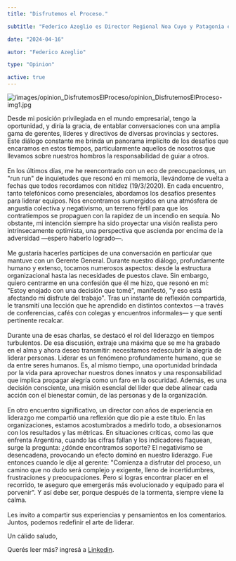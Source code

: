 ```yaml
---
title: "Disfrutemos el Proceso."

subtitle: "Federico Azeglio es Director Regional Noa Cuyo y Patagonia en The Adecco Group y Miembro Líder de El Club del Manager."

date: "2024-04-16"

autor: "Federico Azeglio"

type: "Opinion"

active: true
---
```


![/images/opinion_DisfrutemosElProceso/opinion_DisfrutemosElProceso-img1.jpg](/images/opinion_DisfrutemosElProceso/opinion_DisfrutemosElProceso-img1.jpg "Opinión del Manager")

Desde mi posición privilegiada en el mundo empresarial, tengo la oportunidad, y diría la gracia, de entablar conversaciones con una amplia gama de gerentes, líderes y directivos de diversas provincias y sectores. Este diálogo constante me brinda un panorama implícito de los desafíos que encaramos en estos tiempos, particularmente aquellos de nosotros que llevamos sobre nuestros hombros la responsabilidad de guiar a otros.<br/><br/>
En los últimos días, me he reencontrado con un eco de preocupaciones, un "run run" de inquietudes que resonó en mi memoria, llevándome de vuelta a fechas que todos recordamos con nitidez (19/3/2020). En cada encuentro, tanto telefónicos como presenciales, abordamos los desafíos presentes para liderar equipos. Nos encontramos sumergidos en una atmósfera de angustia colectiva y negativismo, un terreno fértil para que los contratiempos se propaguen con la rapidez de un incendio en sequía. No obstante, mi intención siempre ha sido proyectar una visión realista pero intrínsecamente optimista, una perspectiva que ascienda por encima de la adversidad —espero haberlo logrado—.<br/><br/>
Me gustaría hacerles partícipes de una conversación en particular que mantuve con un Gerente General. Durante nuestro diálogo, profundamente humano y extenso, tocamos numerosos aspectos: desde la estructura organizacional hasta las necesidades de puestos clave. Sin embargo, quiero centrarme en una confesión que él me hizo, que resonó en mí: "Estoy enojado con una decisión que tomé", manifestó, "y eso está afectando mi disfrute del trabajo". Tras un instante de reflexión compartida, le transmití una lección que he aprendido en distintos contextos —a través de conferencias, cafés con colegas y encuentros informales— y que sentí pertinente recalcar.<br/><br/>
Durante una de esas charlas, se destacó el rol del liderazgo en tiempos turbulentos. De esa discusión, extraje una máxima que se me ha grabado en el alma y ahora deseo transmitir: necesitamos redescubrir la alegría de liderar personas. Liderar es un fenómeno profundamente humano, que se da entre seres humanos. Es, al mismo tiempo, una oportunidad brindada por la vida para aprovechar nuestros dones innatos y una responsabilidad que implica propagar alegría como un faro en la oscuridad. Además, es una decisión consciente, una misión esencial del líder que debe alinear cada acción con el bienestar común, de las personas y de la organización.<br/><br/>
En otro encuentro significativo, un director con años de experiencia en liderazgo me compartió una reflexión que dio pie a este título. En las organizaciones, estamos acostumbrados a medirlo todo, a obsesionarnos con los resultados y las métricas. En situaciones críticas, como las que enfrenta Argentina, cuando las cifras fallan y los indicadores flaquean, surge la pregunta: ¿dónde encontramos soporte? El negativismo se desencadena, provocando un efecto dominó en nuestro liderazgo. Fue entonces cuando le dije al gerente: "Comienza a disfrutar del proceso, un camino que no dudo será complejo y exigente, lleno de incertidumbres, frustraciones y preocupaciones. Pero si logras encontrar placer en el recorrido, te aseguro que emergerás más evolucionado y equipado para el porvenir". Y así debe ser, porque después de la tormenta, siempre viene la calma.<br/><br/>
Les invito a compartir sus experiencias y pensamientos en los comentarios. Juntos, podemos redefinir el arte de liderar.

Un cálido saludo,

Querés leer más? ingresá a [Linkedin](https://www.linkedin.com/pulse/disfrutemos-el-proceso-el-club-del-manager-umene/?trackingId=fXiD5s%2BASlSVymFdQrr0Gg%3D%3D).
